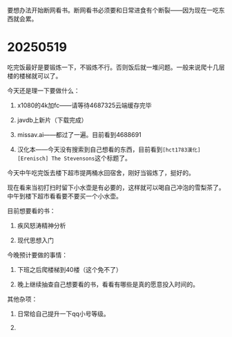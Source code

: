 要想办法开始断网看书。断网看书必须要和日常进食有个断裂——因为现在一吃东西就会累。

# 20250519

吃完饭最好是要锻炼一下，不锻炼不行。否则饭后就一堆问题。一般来说爬十几层楼的楼梯就可以了。

今天还是理一下要做什么：

1. x1080的4k加fc——请等待4687325云端缓存完毕

2. javdb上新片（下载完成）

3. missav.ai——都过了一遍。目前看到4688691

4. 汉化本——今天没有搜索到自己想看的东西，目前看到`[hct1783漢化] [Erenisch] The Stevensons`这个标题了。

今天中午吃完饭去楼下超市提两桶水回宿舍，刚好当锻炼了，挺好的。

现在看来当初打扫时留下小水壶是有必要的，这样就可以喝自己冲泡的雪梨茶了。中午到楼下超市看看要不要买一个小水壶。

目前想要看的书：

1. 疾风怒涛精神分析

2. 现代思想入门

今晚预计要做的事情：

1. 下班之后爬楼梯到40楼（这个免不了）

2. 晚上继续抽查自己想要看的书，看看有哪些是真的愿意投入时间的。

其他杂项：

1. 日常给自己提升一下qq小号等级。

2. 
